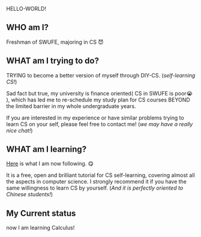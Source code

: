 HELLO-WORLD!

## WHO am I?

Freshman of SWUFE, majoring in CS 😈

## WHAT am I trying to do?

TRYING to become a better version of myself through DIY-CS. (_self-learning CS!_)

Sad fact but true, my university is finance oriented( CS in SWUFE is poor😭 ), which has led me to re-schedule my study plan for CS courses BEYOND the limited barrier in my whole undergraduate years.

If you are interested in my experience or have similar problems trying to learn CS on your self, please feel free to contact me! (_we may have a really nice chat!_)

## WHAT am I learning?

[Here](https://csdiy.wiki/) is what I am now following. 😋

It is a free, open and brilliant tutorial for CS self-learning, covering almost all the aspects in computer science.
I strongly recommend it if you have the same willingness to learn CS by yourself. (_And it is perfectly oriented to Chinese students!_)

## My Current status
now I am learning Calculus!

<!---
Besthope-Official/Besthope-Official is a ✨ special ✨ repository because its `README.md` (this file) appears on your GitHub profile.
You can click the Preview link to take a look at your changes.
--->
